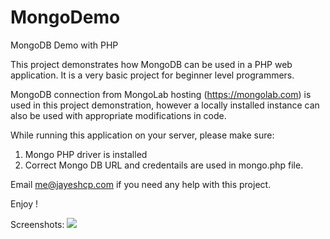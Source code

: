 MongoDemo
=========

MongoDB Demo with PHP

This project demonstrates how MongoDB can be used in a PHP web application.
It is a very basic project for beginner level programmers.

MongoDB connection from MongoLab hosting (https://mongolab.com) is used in this project demonstration, however a locally installed
instance can also be used with appropriate modifications in code.

While running this application on your server, please make sure:
1. Mongo PHP driver is installed
2. Correct Mongo DB URL and credentails are used in mongo.php file.

Email me@jayeshcp.com if you need any help with this project.

Enjoy !

Screenshots:
<img src="http://jayeshcp.files.wordpress.com/2013/10/mongodb-php-demo.png">
